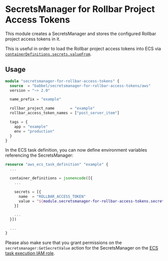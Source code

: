 # SecretsManager for Rollbar Project Access Tokens

This module creates a SecretsManager and stores the configured Rollbar project access tokens in it.

This is useful in order to load the Rollbar project access tokens into ECS via [`containerDefinitions.secrets.valueFrom`](https://docs.aws.amazon.com/AmazonECS/latest/developerguide/specifying-sensitive-data-secrets.html).

## Usage

```tf
module "secretsmanager-for-rollbar-access-tokens" {
  source  = "babbel/secretsmanager-for-rollbar-access-tokens/aws"
  version = "~> 2.0"

  name_prefix = "example"

  rollbar_project_name       = "example"
  rollbar_access_token_names = ["post_server_item"]

  tags = {
    app = "example"
    env = "production"
  }
}
```

In the ECS task definition, you can now define environment variables referencing the SecretsManager:

```tf
resource "aws_ecs_task_definition" "example" {
  ...

  container_definitions = jsonencode([{
    ...

    secrets = [{
      name  = "ROLLBAR_ACCESS_TOKEN"
      value = "${module.secretsmanager-for-rollbar-access-tokens.secretsmanager_secret.arn}:post_server_item::"
    }]

    ...
  }])

  ...
}
```

Please also make sure that you grant permissions on the `secretsmanager:GetSecretValue` action for the SecretsManager on the [ECS task execution IAM role](https://docs.aws.amazon.com/AmazonECS/latest/developerguide/task_execution_IAM_role.html).
